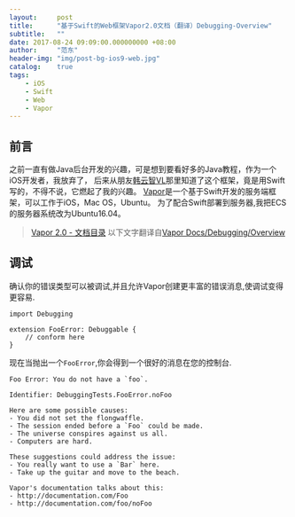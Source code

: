 ```yaml
---
layout:     post
title:      "基于Swift的Web框架Vapor2.0文档（翻译）Debugging-Overview"
subtitle:   ""
date: 2017-08-24 09:09:00.000000000 +08:00
author:     "范东"
header-img: "img/post-bg-ios9-web.jpg"
catalog:    true
tags:
    - iOS
    - Swift
    - Web
    - Vapor
---
```

## 前言
之前一直有做Java后台开发的兴趣，可是想到要看好多的Java教程，作为一个iOS开发者，我放弃了，
后来从朋友[韩云智VL](http://www.jianshu.com/u/92f7630a351b)那里知道了这个框架，竟是用Swift写的，不得不说，它燃起了我的兴趣。
[Vapor](http://vapor.codes)是一个基于Swift开发的服务端框架，可以工作于iOS，Mac OS，Ubuntu。
为了配合Swift部署到服务器,我把ECS的服务器系统改为Ubuntu16.04。
> [Vapor 2.0 - 文档目录](https://github.com/fandongtongxue/VaporDoc/blob/master/README.md)
> 以下文字翻译自[Vapor Docs/Debugging/Overview](https://docs.vapor.codes/2.0/debugging/overview/)

## 调试
确认你的错误类型可以被调试,并且允许Vapor创建更丰富的错误消息,使调试变得更容易.

```
import Debugging

extension FooError: Debuggable {
    // conform here
}
```
现在当抛出一个`FooError`,你会得到一个很好的消息在您的控制台.

```
Foo Error: You do not have a `foo`.

Identifier: DebuggingTests.FooError.noFoo

Here are some possible causes: 
- You did not set the flongwaffle.
- The session ended before a `Foo` could be made.
- The universe conspires against us all.
- Computers are hard.

These suggestions could address the issue: 
- You really want to use a `Bar` here.
- Take up the guitar and move to the beach.

Vapor's documentation talks about this: 
- http://documentation.com/Foo
- http://documentation.com/foo/noFoo
```